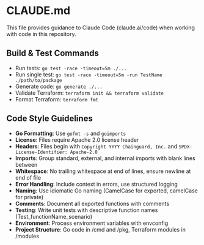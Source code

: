# CLAUDE.md

This file provides guidance to Claude Code (claude.ai/code) when working with code in this repository.

## Build & Test Commands
- Run tests: `go test -race -timeout=5m ./...`
- Run single test: `go test -race -timeout=5m -run TestName ./path/to/package`
- Generate code: `go generate ./...`
- Validate Terraform: `terraform init && terraform validate`
- Format Terraform: `terraform fmt`

## Code Style Guidelines
- **Go Formatting**: Use `gofmt -s` and `goimports`
- **License**: Files require Apache 2.0 license header
- **Headers**: Files begin with `Copyright YYYY Chainguard, Inc.` and `SPDX-License-Identifier: Apache-2.0`
- **Imports**: Group standard, external, and internal imports with blank lines between
- **Whitespace**: No trailing whitespace at end of lines, ensure newline at end of file
- **Error Handling**: Include context in errors, use structured logging
- **Naming**: Use idiomatic Go naming (CamelCase for exported, camelCase for private)
- **Comments**: Document all exported functions with comments
- **Testing**: Write unit tests with descriptive function names (Test_functionName_scenario)
- **Environment**: Process environment variables with envconfig
- **Project Structure**: Go code in /cmd and /pkg, Terraform modules in /modules
